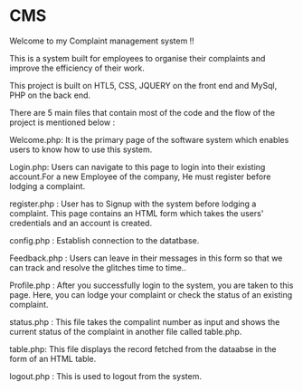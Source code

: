 # CMS

Welcome to my Complaint management system !!


This is a system built for employees to organise their complaints and improve the efficiency of their work.

This project is built on HTL5, CSS, JQUERY on the front end and MySql, PHP on the back end.

There are 5 main files that contain most of the code and the flow of the project is mentioned below :

Welcome.php: It is the primary page of the software system which enables users to know how to use this system.

Login.php: Users can navigate to this page to login into their existing account.For a new Employee of the company, He must register before lodging a complaint.

register.php : User has to Signup with the system before lodging a complaint. This page contains an HTML form which takes the users' credentials and an account is created.

config.php : Establish connection to the datatbase.

Feedback.php : Users can leave in their messages in this form so that we can track and resolve the glitches time to time..

Profile.php : After you successfully login to the system, you are taken to this page. Here, you can lodge your complaint or check the status of an existing complaint.

status.php : This file takes the compalint number as input and shows the current status of the complaint in another file called table.php.

table.php: This file displays the record fetched from the dataabse in the form of an HTML table.

logout.php : This is used to logout from the system.
